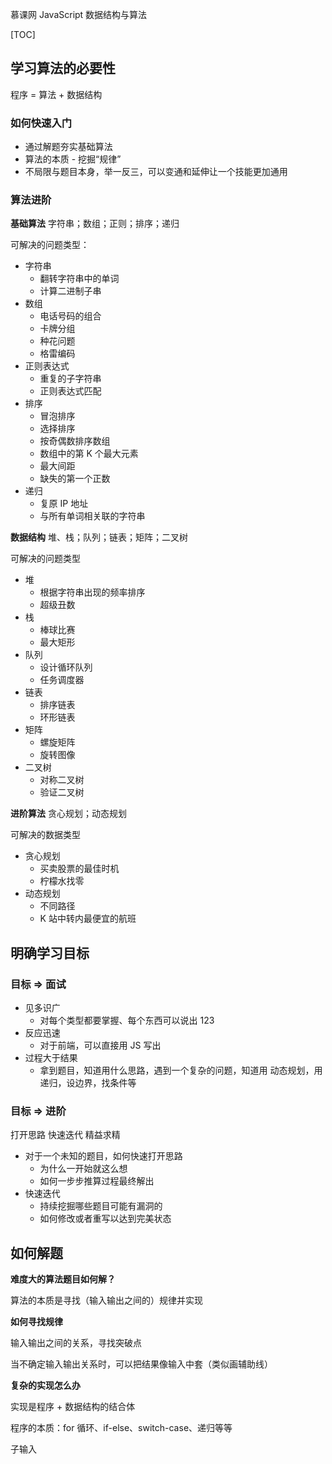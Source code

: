 慕课网 JavaScript 数据结构与算法

[TOC]

## 学习算法的必要性

程序 = 算法 + 数据结构

### 如何快速入门

- 通过解题夯实基础算法
- 算法的本质 - 挖掘“规律”
- 不局限与题目本身，举一反三，可以变通和延伸让一个技能更加通用

### 算法进阶

**基础算法**
字符串；数组；正则；排序；递归

可解决的问题类型：
- 字符串
  - 翻转字符串中的单词
  - 计算二进制子串
- 数组
  - 电话号码的组合
  - 卡牌分组
  - 种花问题
  - 格雷编码
- 正则表达式
  - 重复的子字符串
  - 正则表达式匹配
- 排序
  - 冒泡排序
  - 选择排序
  - 按奇偶数排序数组
  - 数组中的第 K 个最大元素
  - 最大间距
  - 缺失的第一个正数
- 递归
  - 复原 IP 地址
  - 与所有单词相关联的字符串

**数据结构**
堆、栈；队列；链表；矩阵；二叉树

可解决的问题类型
- 堆
  - 根据字符串出现的频率排序
  - 超级丑数
- 栈
  - 棒球比赛
  - 最大矩形
- 队列
  - 设计循环队列
  - 任务调度器
- 链表
  - 排序链表
  - 环形链表
- 矩阵
  - 螺旋矩阵
  - 旋转图像
- 二叉树
  - 对称二叉树
  - 验证二叉树

**进阶算法**
贪心规划；动态规划

可解决的数据类型
- 贪心规划
  - 买卖股票的最佳时机
  - 柠檬水找零
- 动态规划
  - 不同路径
  - K 站中转内最便宜的航班


## 明确学习目标

### 目标 => 面试

- 见多识广
  - 对每个类型都要掌握、每个东西可以说出 123
- 反应迅速
  - 对于前端，可以直接用 JS 写出
- 过程大于结果
  - 拿到题目，知道用什么思路，遇到一个复杂的问题，知道用 动态规划，用递归，设边界，找条件等

### 目标 => 进阶

打开思路 快速迭代 精益求精

- 对于一个未知的题目，如何快速打开思路
  - 为什么一开始就这么想
  - 如何一步步推算过程最终解出
- 快速迭代
  - 持续挖掘哪些题目可能有漏洞的
  - 如何修改或者重写以达到完美状态

## 如何解题

**难度大的算法题目如何解？**

算法的本质是寻找（输入输出之间的）规律并实现

**如何寻找规律**

输入输出之间的关系，寻找突破点

当不确定输入输出关系时，可以把结果像输入中套（类似画辅助线）

**复杂的实现怎么办**

实现是程序 + 数据结构的结合体

程序的本质：for 循环、if-else、switch-case、递归等等

子输入




